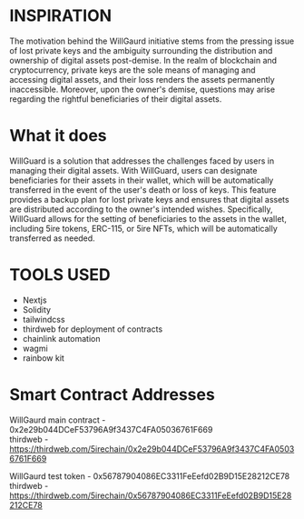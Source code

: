 # INSPIRATION
The motivation behind the WillGaurd initiative stems from the pressing issue of lost private keys and the ambiguity surrounding the distribution and ownership of digital assets post-demise. In the realm of blockchain and cryptocurrency, private keys are the sole means of managing and accessing digital assets, and their loss renders the assets permanently inaccessible. Moreover, upon the owner's demise, questions may arise regarding the rightful beneficiaries of their digital assets.


# What it does

WillGuard is a solution that addresses the challenges faced by users in managing their digital assets. With WillGuard, users can designate beneficiaries for their assets in their wallet, which will be automatically transferred in the event of the user's death or loss of keys. This feature provides a backup plan for lost private keys and ensures that digital assets are distributed according to the owner's intended wishes. Specifically, WillGuard allows for the setting of beneficiaries to the assets in the wallet, including 5ire tokens, ERC-115, or 5ire NFTs, which will be automatically transferred as needed.

# TOOLS USED
- Nextjs
- Solidity
- tailwindcss
- thirdweb for deployment of contracts
- chainlink automation
- wagmi
- rainbow kit

# Smart Contract Addresses
WillGaurd main contract - 0x2e29b044DCeF53796A9f3437C4FA05036761F669 </br>
thirdweb - https://thirdweb.com/5irechain/0x2e29b044DCeF53796A9f3437C4FA05036761F669


WillGaurd test token - 0x56787904086EC3311FeEefd02B9D15E28212CE78 </br>
thirdweb - https://thirdweb.com/5irechain/0x56787904086EC3311FeEefd02B9D15E28212CE78

